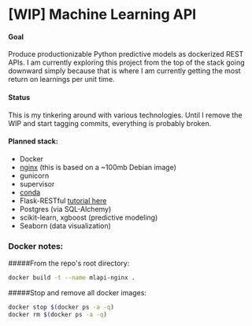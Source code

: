 # [WIP] Machine Learning API
#### Goal
Produce productionizable Python predictive models as dockerized REST APIs. I am currently exploring this project from the top of the stack going downward simply because that is where I am currently getting the most return on learnings per unit time.

#### Status
This is my tinkering around with various technologies. Until I remove the WIP and start tagging commits, everything is probably broken.

#### Planned stack:
- Docker 
- [nginx](https://hub.docker.com/_/nginx/) (this is based on a ~100mb Debian image) 
- gunicorn
- supervisor
- [conda](http://conda.pydata.org/docs/intro.html)
- Flask-RESTful [tutorial here](http://blog.miguelgrinberg.com/post/designing-a-restful-api-with-python-and-flask)
- Postgres (via SQL-Alchemy)
- scikit-learn, xgboost (predictive modeling)
- Seaborn (data visualization)

### Docker notes:
#####From the repo's root directory:
```bash
docker build -t --name mlapi-nginx .
```

#####Stop and remove all docker images:
```bash
docker stop $(docker ps -a -q)
docker rm $(docker ps -a -q)
```
